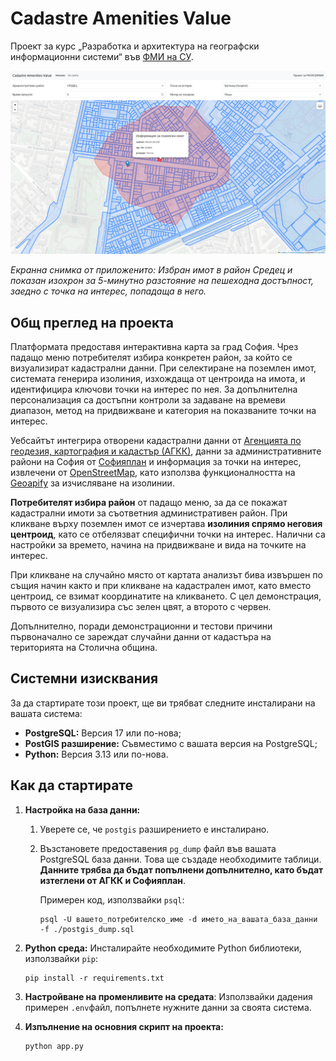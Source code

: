 # Cadastre Amenities Value

Проект за курс „Разработка и архитектура на географски информационни системи“
във [ФМИ на СУ](https://www.fmi.uni-sofia.bg/).

![Screenshot](./screenshot.png)

*Екранна снимка от приложенито: Избран имот в район Средец и показан изохрон за 5-минутно разстояние на пешеходна достъпност, заедно с точка на интерес, попадаща в него.*

## Общ преглед на проекта

Платформата предоставя интерактивна карта за град София. Чрез падащо меню потребителят избира конкретен район, за който
се визуализират кадастрални данни. При селектиране на поземлен имот, системата генерира изолиния, изхождаща от центроида
на имота, и идентифицира ключови точки на интерес по нея. За допълнителна персонализация са достъпни контроли за
задаване на времеви диапазон, метод на придвижване и категория на показваните точки на интерес.

Уебсайтът интегрира отворени кадастрални данни
от [Агенцията по геодезия, картография и кадастър (АГКК)](https://www.cadastre.bg/), данни за административните
райони на София от [Софияплан](https://sofiaplan.bg/) и информация за точки на интерес,
извлечени от [OpenStreetMap](https://www.openstreetmap.org/), като използва функционалността
на [Geoapify](https://www.geoapify.com/) за изчисляване на изолинии.

**Потребителят избира район** от падащо меню, за да се покажат кадастрални имоти за съответния административен район.
При кликване върху поземлен имот се изчертава **изолиния спрямо неговия центроид**, като се отбелязват специфични точки
на интерес. Налични са настройки за времето, начина на придвижване и вида на точките на интерес.

При кликване на случайно място от картата анализът бива извършен по същия начин както и при кликване на кадастрален
имот, като вместо центроид, се взимат координатите на кликването. С цел демонстрация, първото се визуализира със зелен
цвят, а второто с червен.

Допълнително, поради демонстрационни и тестови причини първоначално се зареждат случайни данни от кадастъра на
територията на Столична община.

## Системни изисквания

За да стартирате този проект, ще ви трябват следните инсталирани на вашата система:

* **PostgreSQL:** Версия 17 или по-нова;
* **PostGIS разширение:** Съвместимо с вашата версия на PostgreSQL;
* **Python:** Версия 3.13 или по-нова.

## Как да стартирате

1. **Настройка на база данни:**
    1. Уверете се, че `postgis` разширението е инсталирано.
    2. Възстановете предоставения `pg_dump` файл във вашата PostgreSQL база данни. Това ще създаде необходимите
       таблици. **Данните трябва да бъдат попълнени допълнително, като бъдат изтеглени от АГКК и Софияплан**.

       Примерен код, използвайки `psql`:

          ```shell
          psql -U вашето_потребителско_име -d името_на_вашата_база_данни -f ./postgis_dump.sql
          ```

2. **Python среда:**
   Инсталирайте необходимите Python библиотеки, използвайки `pip`:

      ```shell
      pip install -r requirements.txt
      ```

3. **Настройване на променливите на средата**: Използвайки дадения примерен `.env`файл, попълнете нужните
   данни за своята система.

4. **Изпълнение на основния скрипт на проекта:**

      ```
      python app.py
      ```
